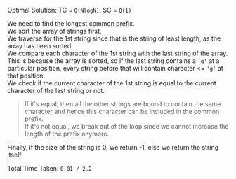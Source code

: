 Optimal Solution: TC = `O(NlogN)`, SC = `O(1)`

We need to find the longest common prefix. <br>
We sort the array of strings first. <br>
We traverse for the 1st string since that is the string of least length, as the array has been sorted. <br>
We compare each character of the 1st string with the last string of the array. This is because the array is sorted, so if the last string contains a `'g'` at a particular position, every string before that will contain character <= `'g'` at that position. <br>
We check if the current character of the 1st string is equal to the current character of the last string or not. <br>
> If it's equal, then all the other strings are bound to contain the same character and hence this character can be included in the common prefix. <br>
> If it's not equal, we break out of the loop since we cannot increase the length of the prefix anymore. <br>
>
Finally, if the size of the string is 0, we return -1, else we return the string itself. <br>

Total Time Taken: `0.01 / 2.2`